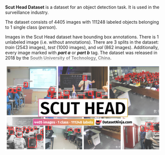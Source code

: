 **Scut Head Dataset** is a dataset for an object detection task. It is used in the surveillance industry. 

The dataset consists of 4405 images with 111248 labeled objects belonging to 1 single class (*person*).

Images in the Scut Head dataset have bounding box annotations. There is 1 unlabeled image (i.e. without annotations). There are 3 splits in the dataset: *train* (2543 images), *test* (1000 images), and *val* (862 images). Additionally, every image marked with ***part a*** or ***part b*** tag. The dataset was released in 2018 by the <span style="font-weight: 600; color: grey; border-bottom: 1px dashed #d3d3d3;">South University of Technology, China</span>.

<img src="https://github.com/dataset-ninja/scut-head/raw/main/visualizations/poster.png">
